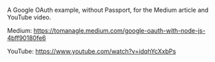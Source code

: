 A Google OAuth example, without Passport, for the Medium article and YouTube video.

Medium: https://tomanagle.medium.com/google-oauth-with-node-js-4bff90180fe6

YouTube: https://www.youtube.com/watch?v=idqhYcXxbPs